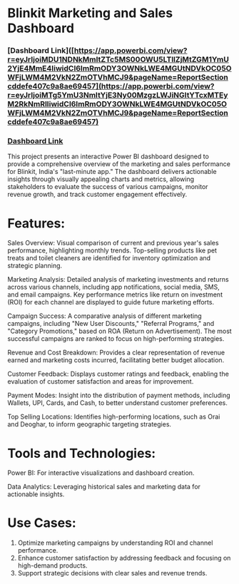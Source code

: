 
# Blinkit Marketing and Sales Dashboard

### [Dashboard Link]([https://app.powerbi.com/view?r=eyJrIjoiMDU1NDNkMmItZTc5MS00OWU5LTllZjMtZGM1YmU2YjE4MmE4IiwidCI6ImRmODY3OWNkLWE4MGUtNDVkOC05OWFjLWM4M2VkN2ZmOTVhMCJ9&pageName=ReportSectioncddefe407c9a8ae69457](https://app.powerbi.com/view?r=eyJrIjoiMTg5YmU3NmItYjE3Ny00MzgzLWJiNGItYTcxMTEyM2RkNmRlIiwidCI6ImRmODY3OWNkLWE4MGUtNDVkOC05OWFjLWM4M2VkN2ZmOTVhMCJ9&pageName=ReportSectioncddefe407c9a8ae69457)
### [Dashboard Link]()
This project presents an interactive Power BI dashboard designed to provide a comprehensive overview of the marketing and sales performance for Blinkit, India's "last-minute app." The dashboard delivers actionable insights through visually appealing charts and metrics, allowing stakeholders to evaluate the success of various campaigns, monitor revenue growth, and track customer engagement effectively.

# Features:

Sales Overview:
Visual comparison of current and previous year's sales performance, highlighting monthly trends. Top-selling products like pet treats and toilet cleaners are identified for inventory optimization and strategic planning.

Marketing Analysis:
Detailed analysis of marketing investments and returns across various channels, including app notifications, social media, SMS, and email campaigns. Key performance metrics like return on investment (ROI) for each channel are displayed to guide future marketing efforts.

Campaign Success:
A comparative analysis of different marketing campaigns, including "New User Discounts," "Referral Programs," and "Category Promotions," based on ROA (Return on Advertisement). The most successful campaigns are ranked to focus on high-performing strategies.

Revenue and Cost Breakdown:
Provides a clear representation of revenue earned and marketing costs incurred, facilitating better budget allocation.

Customer Feedback:
Displays customer ratings and feedback, enabling the evaluation of customer satisfaction and areas for improvement.

Payment Modes:
Insight into the distribution of payment methods, including Wallets, UPI, Cards, and Cash, to better understand customer preferences.

Top Selling Locations:
Identifies high-performing locations, such as Orai and Deoghar, to inform geographic targeting strategies.

# Tools and Technologies:
Power BI: For interactive visualizations and dashboard creation.

Data Analytics: Leveraging historical sales and marketing data for actionable insights.

# Use Cases:
1. Optimize marketing campaigns by understanding ROI and channel performance.
2. Enhance customer satisfaction by addressing feedback and focusing on high-demand products.
3. Support strategic decisions with clear sales and revenue trends.

